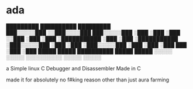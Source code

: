 # ada

   █████████   ██████████     █████████  
  ███░░░░░███ ░░███░░░░███   ███░░░░░███ 
 ░███    ░███  ░███   ░░███ ░███    ░███ 
 ░███████████  ░███    ░███ ░███████████ 
 ░███░░░░░███  ░███    ░███ ░███░░░░░███ 
 ░███    ░███  ░███    ███  ░███    ░███ 
 █████   █████ ██████████   █████   █████
░░░░░   ░░░░░ ░░░░░░░░░░   ░░░░░   ░░░░░ 

a Simple linux C Debugger and Disassembler Made in C

made it for absolutely no f#king reason other than just aura farming
